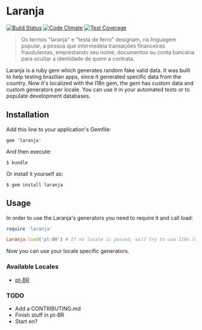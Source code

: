 # Laranja
[![Build Status](https://travis-ci.org/oesgalha/laranja.png)](https://travis-ci.org/oesgalha/laranja)
[![Code Climate](https://codeclimate.com/github/oesgalha/laranja.png)](https://codeclimate.com/github/oesgalha/laranja)
[![Test Coverage](https://codeclimate.com/github/oesgalha/laranja/badges/coverage.svg)](https://codeclimate.com/github/oesgalha/laranja/coverage)

> Os termos "laranja" e "testa de ferro" designam, na linguagem popular, a pessoa que intermedeia transações financeiras fraudulentas, emprestando seu nome, documentos ou conta bancária para ocultar a identidade de quem a contrata.

Laranja is a ruby gem which generates random fake valid data.
It was built to help testing brazilian apps, since it generated specific data from the country.
Now it's localized with the I18n gem, the gem has custom data and custom generators per locale.
You can use it in your automated tests or to populate development databases.

## Installation

Add this line to your application's Gemfile:

    gem 'laranja'

And then execute:

    $ bundle

Or install it yourself as:

    $ gem install laranja

## Usage

In order to use the Laranja's generators you need to require it and call load:
```ruby
require 'laranja'

Laranja.load('pt-BR') # If no locale is passed, will try to use I18n.locale
```

Now you can use your locale specific generators.

### Available Locales

- [pt-BR](https://github.com/oesgalha/laranja/tree/master/docs/pt-BR)

### TODO

- Add a CONTRIBUTING.md
- Finish stuff in pt-BR
- Start en?
